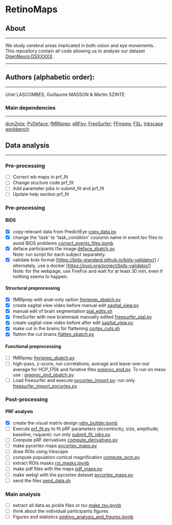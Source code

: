 # RetinoMaps
## About
---
We study cerebral areas implicated in both vision and eye movements..</br>
This repository contain all code allowing us to analyse our dataset [OpenNeuro:DSXXXXX](https://openneuro.org/datasets/dsXXXX).</br>

---
## Authors (alphabetic order): 
---
Uriel LASCOMBES, Guillaume MASSON & Martin SZINTE

### Main dependencies
---
[dcm2niix](https://github.com/rordenlab/dcm2niix); 
[PyDeface](https://github.com/poldracklab/pydeface); 
[fMRIprep](https://fmriprep.org/en/stable/); 
[pRFpy](https://github.com/VU-Cog-Sci/prfpy); 
[FreeSurfer](https://surfer.nmr.mgh.harvard.edu/);
[FFmpeg](https://ffmpeg.org/);
[FSL](https://fsl.fmrib.ox.ac.uk);
[Inkscape](https://inkscape.org/)
[workbench](https://humanconnectome.org/software/connectome-workbench)
</br>


## Data analysis
---

### Pre-processing
- [ ] Correct wb maps in prf_fit
- [ ] Change stucture code prf_fit
- [ ] Add parameter jobs in submit_fit and prf_fit
- [ ] Update help section prf_fit

### Pre-processing

#### BIDS
- [x] copy relevant data from PredictEye [copy_data.py](analysis_code/preproc/bids/bids_copy_data.sh) 
- [x] change the 'task' to 'task_condition' coulumn name in event.tsv files to avoid BIDS problems [correct_events_files.ipynb](analysis_code/preproc/bids/correct_events_files.ipynb)
- [x] deface participants t1w image [deface_sbatch.py](analysis_code/preproc/bids/deface_sbatch.py) 
    </br>Note: run script for each subject separately.
- [x] validate bids format [https://bids-standard.github.io/bids-validator/] / alternately, use a docker [https://pypi.org/project/bids-validator/]
    </br>Note: for the webpage, use FireFox and wait for at least 30 min, even if nothing seems to happen.

#### Structural preprocessing
- [x] fMRIprep with anat-only option [fmriprep_sbatch.py](analysis_code/preproc/functional/fmriprep_sbatch.py)
- [x] create sagital view video before manual edit [sagital_view.py](analysis_code/preproc/anatomical/sagital_view.py)
- [x] manual edit of brain segmentation [pial_edits.sh](analysis_code/preproc/anatomical/pial_edits.sh)
- [x] FreeSurfer with new brainmask manually edited [freesurfer_pial.py](analysis_code/preproc/anatomical/freesurfer_pial.py)
- [x] create sagital view video before after edit [sagital_view.py](analysis_code/preproc/anatomical/sagital_view.py)
- [x] make cut in the brains for flattening [cortex_cuts.sh](analysis_code/preproc/anatomical/cortex_cuts.sh)
- [x] flatten the cut brains [flatten_sbatch.py](analysis_code/preproc/anatomical/flatten_sbatch.py)

#### Functional preprocessing
- [ ] fMRIprep [fmriprep_sbatch.py](analysis_code/preproc/functional/fmriprep_sbatch.py)
- [ ] high-pass, z-score, run correlations, average and leave-one-out average for HCP_170k and fsnative files [preproc_end.py](analysis_code/preproc/functional/preproc_end.py). To run on meso use : [preproc_end_sbatch.py](analysis_code/preproc/functional/preproc_end_sbatch.py) 
- [ ] Load freesurfer and execute [pycortex_import.py](analysis_code/preproc/functional/pycortex_import.py): run only [freesurfer_import_pycortex.py](analysis_code/preproc/functional/freesurfer_import_pycortex.py)

### Post-processing

#### PRF analysis
- [x] create the visual matrix design [vdm_builder.ipynb](analysis_code/postproc/prf/fit/vdm_builder.ipynb)
- [ ] Execute [prf_fit.py](analysis_code/postproc/prf/fit/prf_fit.py) to fit pRF parameters (eccentricity, size, amplitude, baseline, rsquare): run only [submit_fit_jobs.py](analysis_code/postproc/prf/fit/submit_fit_jobs.py)
- [ ] Compute pRF derivatives [compute_derivatives.py](analysis_code/postproc/prf/postfit/compute_derivatives.py)
- [ ] make pycortex maps [pycortex_maps.py](analysis_code/postproc/prf/postfit/pycortex_maps.py)
- [ ] draw ROIs using Inkscape
- [ ] compute population cortical magnification [compute_pcm.py](analysis_code/postproc/prf/postfit/compute_pcm.py)
- [ ] extract ROIs masks [roi_masks.ipynb](analysis_code/postproc/prf/postfit/roi_masks.ipynb) 
- [ ] make pdf files with the maps [pdf_maps.py](analysis_code/postproc/prf/postfit/pdf_maps.py)
- [ ] make webgl with the pycortex dataset [pycortex_maps.py](analysis_code/postproc/prf/webgl/pycortex_webgl.py) 
- [ ] send the files [send_data.sh](analysis_code/postproc/prf/webgl/send_data.sh)

### Main analysis
- [ ] extract all data as pickle files or tsv [make_tsv.ipynb](analysis_code/postproc/prf/postfit/make_tsv.ipynb)
- [ ] think about the individual participants figures
- [ ] Figures and statistics [amblyo_analysis_and_figures.ipynb](analysis_code/postproc/result_analysis/amblyo_analysis_and_figures.ipynb)